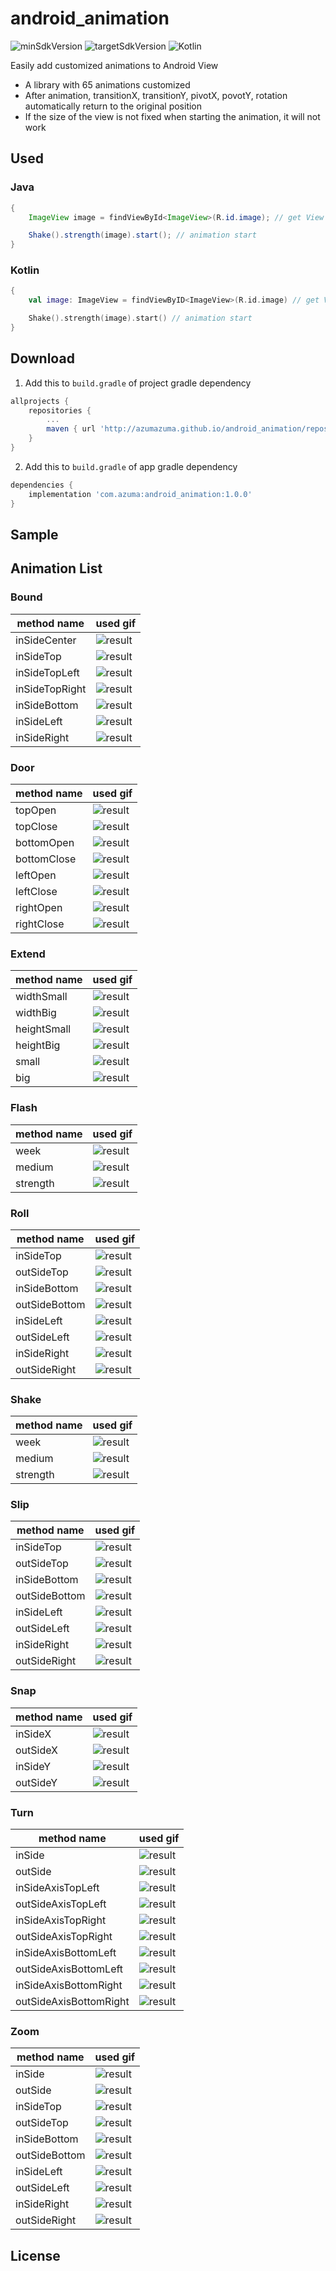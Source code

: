 android_animation
============

![minSdkVersion](https://img.shields.io/badge/minSdkVersion-23-red.svg)
![targetSdkVersion](https://img.shields.io/badge/targetSdkVersion-29-red.svg)
![Kotlin](https://img.shields.io/badge/Kotlin-yellow.svg)

Easily add customized animations to Android View

 * A library with 65 animations customized
 * After animation, transitionX, transitionY, pivotX, povotY, rotation automatically return to the original position
 * If the size of the view is not fixed when starting the animation, it will not work

## Used

### Java

```java
{
    ImageView image = findViewById<ImageView>(R.id.image); // get View

    Shake().strength(image).start(); // animation start
}
```

### Kotlin
```kotlin
{
    val image: ImageView = findViewByID<ImageView>(R.id.image) // get View

    Shake().strength(image).start() // animation start
}
```

## Download

1. Add this to `build.gradle` of project gradle dependency

```groovy
allprojects {
	repositories {
		...
 		maven { url 'http://azumazuma.github.io/android_animation/repository' }
	}
}
```

2. Add this to `build.gradle` of app gradle dependency

```groovy
dependencies {
	implementation 'com.azuma:android_animation:1.0.0'
}
```

## Sample


## Animation List

### Bound
|method name|used gif|
|---|---|
|inSideCenter|![result](https://github.com/azumazuma/android_animation/blob/master/images/Bound_inSideCenter.gif)|
|inSideTop|![result](https://github.com/azumazuma/android_animation/blob/master/images/Bound_inSideTop.gif)|
|inSideTopLeft|![result](https://github.com/azumazuma/android_animation/blob/master/images/Bound_inSideTopLeft.gif)|
|inSideTopRight|![result](https://github.com/azumazuma/android_animation/blob/master/images/Bound_inSideTopRight.gif)|
|inSideBottom|![result](https://github.com/azumazuma/android_animation/blob/master/images/Bound_inSideBottom.gif)|
|inSideLeft|![result](https://github.com/azumazuma/android_animation/blob/master/images/Bound_inSideLeft.gif)|
|inSideRight|![result](https://github.com/azumazuma/android_animation/blob/master/images/Bound_inSideRight.gif)|

### Door
|method name|used gif|
|---|---|
|topOpen|![result](https://github.com/azumazuma/android_animation/blob/master/images/Door_topOpen.gif)|
|topClose|![result](https://github.com/azumazuma/android_animation/blob/master/images/Door_topClose.gif)|
|bottomOpen|![result](https://github.com/azumazuma/android_animation/blob/master/images/Door_bottomOpen.gif)|
|bottomClose|![result](https://github.com/azumazuma/android_animation/blob/master/images/Door_bottomClose.gif)|
|leftOpen|![result](https://github.com/azumazuma/android_animation/blob/master/images/Door_leftOpen.gif)|
|leftClose|![result](https://github.com/azumazuma/android_animation/blob/master/images/Door_leftClose.gif)|
|rightOpen|![result](https://github.com/azumazuma/android_animation/blob/master/images/Door_rightOpen.gif)|
|rightClose|![result](https://github.com/azumazuma/android_animation/blob/master/images/Door_rightClose.gif)|

### Extend
|method name|used gif|
|---|---|
|widthSmall|![result](https://github.com/azumazuma/android_animation/blob/master/images/Extend_widthSmall.gif)|
|widthBig|![result](https://github.com/azumazuma/android_animation/blob/master/images/Extend_widthBig.gif)|
|heightSmall|![result](https://github.com/azumazuma/android_animation/blob/master/images/Extend_heightSmall.gif)|
|heightBig|![result](https://github.com/azumazuma/android_animation/blob/master/images/Extend_heightBig.gif)|
|small|![result](https://github.com/azumazuma/android_animation/blob/master/images/Extend_small.gif)|
|big|![result](https://github.com/azumazuma/android_animation/blob/master/images/Extend_big.gif)|

### Flash
|method name|used gif|
|---|---|
|week|![result](https://github.com/azumazuma/android_animation/blob/master/images/Flash_week.gif)|
|medium|![result](https://github.com/azumazuma/android_animation/blob/master/images/Flash_medium.gif)|
|strength|![result](https://github.com/azumazuma/android_animation/blob/master/images/Flash_strength.gif)|

### Roll
|method name|used gif|
|---|---|
|inSideTop|![result](https://github.com/azumazuma/android_animation/blob/master/images/Roll_inSideTop.gif)|
|outSideTop|![result](https://github.com/azumazuma/android_animation/blob/master/images/Roll_outSideTop.gif)|
|inSideBottom|![result](https://github.com/azumazuma/android_animation/blob/master/images/Roll_inSideBottom.gif)|
|outSideBottom|![result](https://github.com/azumazuma/android_animation/blob/master/images/Roll_outSideBottom.gif)|
|inSideLeft|![result](https://github.com/azumazuma/android_animation/blob/master/images/Roll_inSideLeft.gif)|
|outSideLeft|![result](https://github.com/azumazuma/android_animation/blob/master/images/Roll_outSideLeft.gif)|
|inSideRight|![result](https://github.com/azumazuma/android_animation/blob/master/images/Roll_inSideRight.gif)|
|outSideRight|![result](https://github.com/azumazuma/android_animation/blob/master/images/Roll_outSideRight.gif)|

### Shake
|method name|used gif|
|---|---|
|week|![result](https://github.com/azumazuma/android_animation/blob/master/images/Shake_week.gif)|
|medium|![result](https://github.com/azumazuma/android_animation/blob/master/images/Shake_medium.gif)|
|strength|![result](https://github.com/azumazuma/android_animation/blob/master/images/Shake_strength.gif)|

### Slip
|method name|used gif|
|---|---|
|inSideTop|![result](https://github.com/azumazuma/android_animation/blob/master/images/Slip_inSideTop.gif)|
|outSideTop|![result](https://github.com/azumazuma/android_animation/blob/master/images/Slip_outSideTop.gif)|
|inSideBottom|![result](https://github.com/azumazuma/android_animation/blob/master/images/Slip_inSideBottom.gif)|
|outSideBottom|![result](https://github.com/azumazuma/android_animation/blob/master/images/Slip_outSideBottom.gif)|
|inSideLeft|![result](https://github.com/azumazuma/android_animation/blob/master/images/Slip_inSideLeft.gif)|
|outSideLeft|![result](https://github.com/azumazuma/android_animation/blob/master/images/Slip_outSideLeft.gif)|
|inSideRight|![result](https://github.com/azumazuma/android_animation/blob/master/images/Slip_inSideRight.gif)|
|outSideRight|![result](https://github.com/azumazuma/android_animation/blob/master/images/Slip_outSideRight.gif)|

### Snap
|method name|used gif|
|---|---|
|inSideX|![result](https://github.com/azumazuma/android_animation/blob/master/images/Snap_inSideX.gif)|
|outSideX|![result](https://github.com/azumazuma/android_animation/blob/master/images/Snap_outSideX.gif)|
|inSideY|![result](https://github.com/azumazuma/android_animation/blob/master/images/Snap_inSideY.gif)|
|outSideY|![result](https://github.com/azumazuma/android_animation/blob/master/images/Snap_outSideY.gif)|

### Turn
|method name|used gif|
|---|---|
|inSide|![result](https://github.com/azumazuma/android_animation/blob/master/images/Turn_inSide.gif)|
|outSide|![result](https://github.com/azumazuma/android_animation/blob/master/images/Turn_outSide.gif)|
|inSideAxisTopLeft|![result](https://github.com/azumazuma/android_animation/blob/master/images/Turn_inSideAxisTopLeft.gif)|
|outSideAxisTopLeft|![result](https://github.com/azumazuma/android_animation/blob/master/images/Turn_outSideAxisTopLeft.gif)|
|inSideAxisTopRight|![result](https://github.com/azumazuma/android_animation/blob/master/images/Turn_inSideAxisTopRight.gif)|
|outSideAxisTopRight|![result](https://github.com/azumazuma/android_animation/blob/master/images/Turn_outSideAxisTopRight.gif)|
|inSideAxisBottomLeft|![result](https://github.com/azumazuma/android_animation/blob/master/images/Turn_inSideAxisBottomLeft.gif)|
|outSideAxisBottomLeft|![result](https://github.com/azumazuma/android_animation/blob/master/images/Turn_outSideAxisBottomLeft.gif)|
|inSideAxisBottomRight|![result](https://github.com/azumazuma/android_animation/blob/master/images/Turn_inSideAxisBottomRight.gif)|
|outSideAxisBottomRight|![result](https://github.com/azumazuma/android_animation/blob/master/images/Turn_outSideAxisBottomRight.gif)|

### Zoom
|method name|used gif|
|---|---|
|inSide|![result](https://github.com/azumazuma/android_animation/blob/master/images/Zoom_inSide.gif)|
|outSide|![result](https://github.com/azumazuma/android_animation/blob/master/images/Zoom_outSide.gif)|
|inSideTop|![result](https://github.com/azumazuma/android_animation/blob/master/images/Zoom_inSideTop.gif)|
|outSideTop|![result](https://github.com/azumazuma/android_animation/blob/master/images/Zoom_outSideTop.gif)|
|inSideBottom|![result](https://github.com/azumazuma/android_animation/blob/master/images/Zoom_inSideBottom.gif)|
|outSideBottom|![result](https://github.com/azumazuma/android_animation/blob/master/images/Zoom_outSideBottom.gif)|
|inSideLeft|![result](https://github.com/azumazuma/android_animation/blob/master/images/Zoom_inSideLeft.gif)|
|outSideLeft|![result](https://github.com/azumazuma/android_animation/blob/master/images/Zoom_outSideLeft.gif)|
|inSideRight|![result](https://github.com/azumazuma/android_animation/blob/master/images/Zoom_inSideRight.gif)|
|outSideRight|![result](https://github.com/azumazuma/android_animation/blob/master/images/Zoom_outSideRight.gif)|

License
-------
